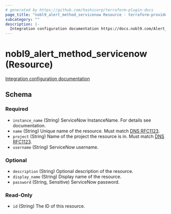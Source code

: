 ```yaml
---
# generated by https://github.com/hashicorp/terraform-plugin-docs
page_title: "nobl9_alert_method_servicenow Resource - terraform-provider-nobl9"
subcategory: ""
description: |-
  Integration configuration documentation https://docs.nobl9.com/Alert_Methods/servicenow
---
```


# nobl9_alert_method_servicenow (Resource)

[Integration configuration documentation](https://docs.nobl9.com/Alert_Methods/servicenow)



<!-- schema generated by tfplugindocs -->
## Schema

### Required

- `instance_name` (String) ServiceNow InstanceName. For details see documentation.
- `name` (String) Unique name of the resource. Must match [DNS RFC1123](https://kubernetes.io/docs/concepts/overview/working-with-objects/names/#names).
- `project` (String) Name of the project the resource is in. Must match [DNS RFC1123](https://kubernetes.io/docs/concepts/overview/working-with-objects/names/#names).
- `username` (String) ServiceNow username.

### Optional

- `description` (String) Optional description of the resource.
- `display_name` (String) Display name of the resource.
- `password` (String, Sensitive) ServiceNow password.

### Read-Only

- `id` (String) The ID of this resource.


